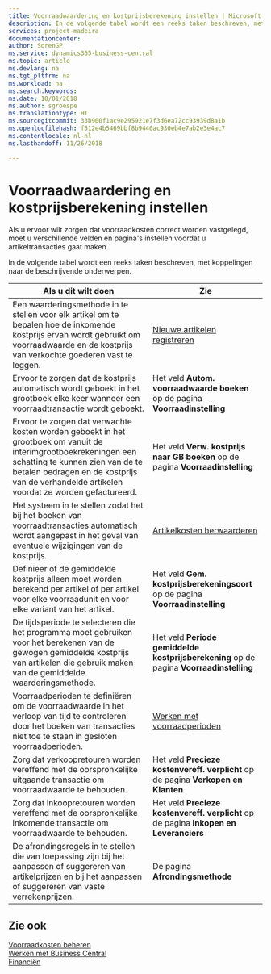 ```yaml
---
title: Voorraadwaardering en kostprijsberekening instellen | Microsoft Docs
description: In de volgende tabel wordt een reeks taken beschreven, met koppelingen naar de beschrijvende onderwerpen.
services: project-madeira
documentationcenter: 
author: SorenGP
ms.service: dynamics365-business-central
ms.topic: article
ms.devlang: na
ms.tgt_pltfrm: na
ms.workload: na
ms.search.keywords: 
ms.date: 10/01/2018
ms.author: sgroespe
ms.translationtype: HT
ms.sourcegitcommit: 33b900f1ac9e295921e7f3d6ea72cc93939d8a1b
ms.openlocfilehash: f512e4b5469bbf8b9440ac930eb4e7ab2e3e4ac7
ms.contentlocale: nl-nl
ms.lasthandoff: 11/26/2018

---
```

# <a name="setting-up-inventory-valuation-and-costing"></a>Voorraadwaardering en kostprijsberekening instellen
Als u ervoor wilt zorgen dat voorraadkosten correct worden vastgelegd, moet u verschillende velden en pagina's instellen voordat u artikeltransacties gaat maken.

In de volgende tabel wordt een reeks taken beschreven, met koppelingen naar de beschrijvende onderwerpen.

|**Als u dit wilt doen**|**Zie**|  
|------------|-------------|  
|Een waarderingsmethode in te stellen voor elk artikel om te bepalen hoe de inkomende kostprijs ervan wordt gebruikt om voorraadwaarde en de kostprijs van verkochte goederen vast te leggen.|[Nieuwe artikelen registreren](inventory-how-register-new-items.md)|  
|Ervoor te zorgen dat de kostprijs automatisch wordt geboekt in het grootboek elke keer wanneer een voorraadtransactie wordt geboekt.|Het veld **Autom. voorraadwaarde boeken** op de pagina **Voorraadinstelling**|  
|Ervoor te zorgen dat verwachte kosten worden geboekt in het grootboek om vanuit de interimgrootboekrekeningen een schatting te kunnen zien van de te betalen bedragen en de kostprijs van de verhandelde artikelen voordat ze worden gefactureerd.|Het veld **Verw. kostprijs naar GB boeken** op de pagina **Voorraadinstelling**|  
|Het systeem in te stellen zodat het bij het boeken van voorraadtransacties automatisch wordt aangepast in het geval van eventuele wijzigingen van de kostprijs.|[Artikelkosten herwaarderen](inventory-how-adjust-item-costs.md)|  
|Definieer of de gemiddelde kostprijs alleen moet worden berekend per artikel of per artikel voor elke voorraadunit en voor elke variant van het artikel.|Het veld **Gem. kostprijsberekeningsoort** op de pagina **Voorraadinstelling**|  
|De tijdsperiode te selecteren die het programma moet gebruiken voor het berekenen van de gewogen gemiddelde kostprijs van artikelen die gebruik maken van de gemiddelde waarderingsmethode.|Het veld **Periode gemiddelde kostprijsberekening** op de pagina **Voorraadinstelling**|  
|Voorraadperioden te definiëren om de voorraadwaarde in het verloop van tijd te controleren door het boeken van transacties niet toe te staan in gesloten voorraadperioden.|[Werken met voorraadperioden](finance-how-to-work-with-inventory-periods.md)|  
|Zorg dat verkoopretouren worden vereffend met de oorspronkelijke uitgaande transactie om voorraadwaarde te behouden.|Het veld **Precieze kostenvereff. verplicht** op de pagina **Verkopen en Klanten**|  
|Zorg dat inkoopretouren worden vereffend met de oorspronkelijke inkomende transactie om voorraadwaarde te behouden.|Het veld **Precieze kostenvereff. verplicht** op de pagina **Inkopen en Leveranciers**|
|De afrondingsregels in te stellen die van toepassing zijn bij het aanpassen of suggereren van artikelprijzen en bij het aanpassen of suggereren van vaste verrekenprijzen.|De pagina **Afrondingsmethode**|  

## <a name="see-also"></a>Zie ook  
[Voorraadkosten beheren](finance-manage-inventory-costs.md)  
[Werken met Business Central](ui-work-product.md)  
[Financiën](finance.md)  

